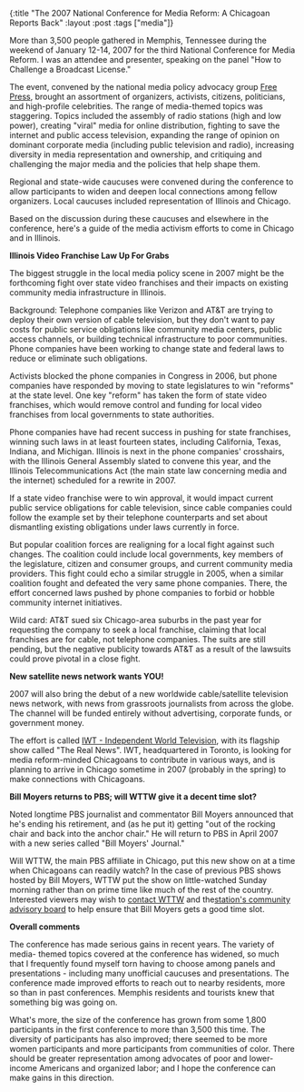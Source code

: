 {:title "The 2007 National Conference for Media Reform: A Chicagoan Reports Back"
:layout :post
:tags  ["media"]}

More than 3,500 people gathered in Memphis, Tennessee during the weekend of January 12-14, 2007 for the third National Conference for Media Reform. I was
an attendee and presenter, speaking on the panel "How to Challenge a Broadcast License."

The event, convened by the national media policy advocacy group [Free Press](http://www.freepress.net/), brought an assortment of organizers,
activists, citizens, politicians, and high-profile celebrities. The range of
media-themed topics was staggering. Topics included the assembly of radio
stations (high and low power), creating "viral" media for online distribution,
fighting to save the internet and public access television, expanding the
range of opinion on dominant corporate media (including public television and
radio), increasing diversity in media representation and ownership, and
critiquing and challenging the major media and the policies that help shape
them.

Regional and state-wide caucuses were convened during the conference to allow participants to widen and deepen local connections among fellow organizers.
Local caucuses included representation of Illinois and Chicago.

Based on the discussion during these caucuses and elsewhere in the conference,
here's a guide of the media activism efforts to come in Chicago and in
Illinois.

**Illinois Video Franchise Law Up For Grabs**

The biggest struggle in the local media policy scene in 2007 might be the
forthcoming fight over state video franchises and their impacts on existing
community media infrastructure in Illinois.

Background: Telephone companies like Verizon and AT&T are trying to deploy
their own version of cable television, but they don't want to pay costs for
public service obligations like community media centers, public access
channels, or building technical infrastructure to poor communities. Phone
companies have been working to change state and federal laws to reduce or
eliminate such obligations.

Activists blocked the phone companies in Congress in 2006, but phone companies
have responded by moving to state legislatures to win "reforms" at the state
level. One key "reform" has taken the form of state video franchises, which
would remove control and funding for local video franchises from local
governments to state authorities.

Phone companies have had recent success in pushing for state franchises,
winning such laws in at least fourteen states, including California, Texas,
Indiana, and Michigan. Illinois is next in the phone companies' crosshairs,
with the Illinois General Assembly slated to convene this year, and the
Illinois Telecommunications Act (the main state law concerning media and the
internet) scheduled for a rewrite in 2007.

If a state video franchise were to win approval, it would impact current
public service obligations for cable television, since cable companies could
follow the example set by their telephone counterparts and set about
dismantling existing obligations under laws currently in force.

But popular coalition forces are realigning for a local fight against such
changes. The coalition could include local governments, key members of the
legislature, citizen and consumer groups, and current community media
providers. This fight could echo a similar struggle in 2005, when a similar
coalition fought and defeated the very same phone companies. There, the effort
concerned laws pushed by phone companies to forbid or hobble community
internet initiatives.

Wild card: AT&T sued six Chicago-area suburbs in the past year for requesting
the company to seek a local franchise, claiming that local franchises are for
cable, not telephone companies. The suits are still pending, but the negative
publicity towards AT&T as a result of the lawsuits could prove pivotal in a
close fight.

**New satellite news network wants YOU!**

2007 will also bring the debut of a new worldwide cable/satellite television
news network, with news from grassroots journalists from across the globe. The
channel will be funded entirely without advertising, corporate funds, or
government money.

The effort is called [IWT - Independent World Television](http://www.iwtnews.com/), with its flagship show called "The
Real News". IWT, headquartered in Toronto, is looking for media reform-minded
Chicagoans to contribute in various ways, and is planning to arrive in Chicago
sometime in 2007 (probably in the spring) to make connections with Chicagoans.

**Bill Moyers returns to PBS; will WTTW give it a decent time slot?**

Noted longtime PBS journalist and commentator Bill Moyers announced that he's
ending his retirement, and (as he put it) getting "out of the rocking chair
and back into the anchor chair." He will return to PBS in April 2007 with a
new series called "Bill Moyers' Journal."

Will WTTW, the main PBS affiliate in Chicago, put this new show on at a time
when Chicagoans can readily watch? In the case of previous PBS shows hosted by
Bill Moyers, WTTW put the show on little-watched Sunday morning rather than on
prime time like much of the rest of the country. Interested viewers may wish
to [contact WTTW](http://www.wttw.com/main.taf?p=7,11) and the[station's community advisory board](http://www.wttw.com/main.taf?p=7,10)
to help ensure that Bill Moyers gets a good time slot.

**Overall comments**

The conference has made serious gains in recent years. The variety of media-
themed topics covered at the conference has widened, so much that I frequently
found myself torn having to choose among panels and presentations - including
many unofficial caucuses and presentations. The conference made improved
efforts to reach out to nearby residents, more so than in past conferences.
Memphis residents and tourists knew that something big was going on.

What's more, the size of the conference has grown from some 1,800 participants
in the first conference to more than 3,500 this time. The diversity of
participants has also improved; there seemed to be more women participants and
more participants from communities of color. There should be greater
representation among advocates of poor and lower-income Americans and
organized labor; and I hope the conference can make gains in this direction.

